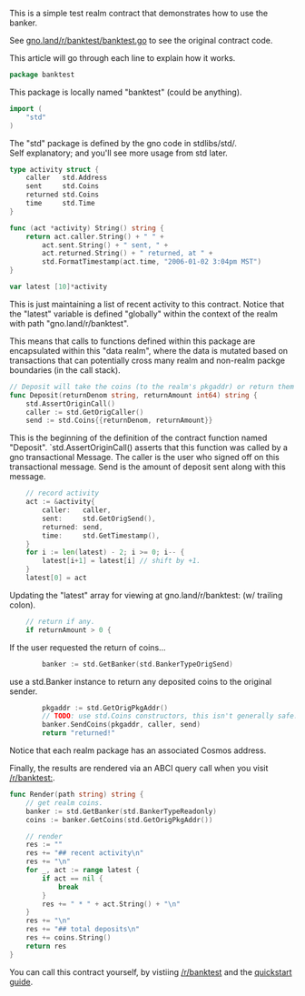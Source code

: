 This is a simple test realm contract that demonstrates how to use the banker.

See [gno.land/r/banktest/banktest.go](/r/banktest/banktest.go) to see the original contract code.

This article will go through each line to explain how it works.

```go
package banktest
```

This package is locally named "banktest" (could be anything).

```go
import (
	"std"
)
```

The "std" package is defined by the gno code in stdlibs/std/. </br>
Self explanatory; and you'll see more usage from std later.

```go
type activity struct {
	caller   std.Address
	sent     std.Coins
	returned std.Coins
	time     std.Time
}

func (act *activity) String() string {
	return act.caller.String() + " " +
		act.sent.String() + " sent, " +
		act.returned.String() + " returned, at " +
		std.FormatTimestamp(act.time, "2006-01-02 3:04pm MST")
}

var latest [10]*activity
```

This is just maintaining a list of recent activity to this contract.
Notice that the "latest" variable is defined "globally" within
the context of the realm with path "gno.land/r/banktest".

This means that calls to functions defined within this package
are encapsulated within this "data realm", where the data is 
mutated based on transactions that can potentially cross many
realm and non-realm packge boundaries (in the call stack).

```go
// Deposit will take the coins (to the realm's pkgaddr) or return them to user.
func Deposit(returnDenom string, returnAmount int64) string {
	std.AssertOriginCall()
	caller := std.GetOrigCaller()
	send := std.Coins{{returnDenom, returnAmount}}
```

This is the beginning of the definition of the contract function named
"Deposit".  `std.AssertOriginCall() asserts that this function was called by a
gno transactional Message. The caller is the user who signed off on this
transactional message. Send is the amount of deposit sent along with this
message.

```go
	// record activity
	act := &activity{
		caller:   caller,
		sent:     std.GetOrigSend(),
		returned: send,
		time:     std.GetTimestamp(),
	}
	for i := len(latest) - 2; i >= 0; i-- {
		latest[i+1] = latest[i] // shift by +1.
	}
	latest[0] = act
```

Updating the "latest" array for viewing at gno.land/r/banktest: (w/ trailing colon).

```go
	// return if any.
	if returnAmount > 0 {
```

If the user requested the return of coins...

```go
		banker := std.GetBanker(std.BankerTypeOrigSend)
```

use a std.Banker instance to return any deposited coins to the original sender.

```go
		pkgaddr := std.GetOrigPkgAddr()
		// TODO: use std.Coins constructors, this isn't generally safe.
		banker.SendCoins(pkgaddr, caller, send)
		return "returned!"
```

Notice that each realm package has an associated Cosmos address.


Finally, the results are rendered via an ABCI query call when you visit [/r/banktest:](/r/banktest:).

```go
func Render(path string) string {
	// get realm coins.
	banker := std.GetBanker(std.BankerTypeReadonly)
	coins := banker.GetCoins(std.GetOrigPkgAddr())

	// render
	res := ""
	res += "## recent activity\n"
	res += "\n"
	for _, act := range latest {
		if act == nil {
			break
		}
		res += " * " + act.String() + "\n"
	}
	res += "\n"
	res += "## total deposits\n"
	res += coins.String()
	return res
}
```

You can call this contract yourself, by vistiing [/r/banktest](/r/banktest) and the [quickstart guide](/r/boards:gnolang/191).
